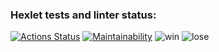 ### Hexlet tests and linter status:
[![Actions Status](https://github.com/onnen-kukka/java-project-61/actions/workflows/hexlet-check.yml/badge.svg)](https://github.com/onnen-kukka/java-project-61/actions)
[![Maintainability](https://api.codeclimate.com/v1/badges/2ba4725b7210bac67b7d/maintainability)](https://codeclimate.com/github/onnen-kukka/java-project-61/maintainability)
![win](//home/jenia/Pictures/Screenshots/win.png)
![lose](//home/jenia/Pictures/Screenshots/lose.png)
